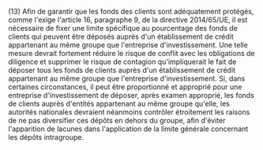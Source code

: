 (13) Afin de garantir que les fonds des clients sont adéquatement protégés, comme l'exige l'article 16, paragraphe 9, de la directive 2014/65/UE, il est nécessaire de fixer une limite spécifique au pourcentage des fonds de clients qui peuvent être déposés auprès d'un établissement de crédit appartenant au même groupe que l'entreprise d'investissement. Une telle mesure devrait fortement réduire le risque de conflit avec les obligations de diligence et supprimer le risque de contagion qu'impliquerait le fait de déposer tous les fonds de clients auprès d'un établissement de crédit appartenant au même groupe que l'entreprise d'investissement. Si, dans certaines circonstances, il peut être proportionné et approprié pour une entreprise d'investissement de déposer, après examen approprié, les fonds de clients auprès d'entités appartenant au même groupe qu'elle, les autorités nationales devraient néanmoins contrôler étroitement les raisons de ne pas diversifier ces dépôts en dehors du groupe, afin d'éviter l'apparition de lacunes dans l'application de la limite générale concernant les dépôts intragroupe.